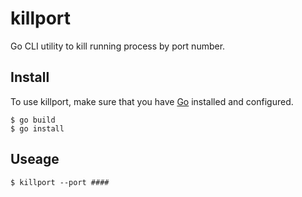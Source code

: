 # killport

Go CLI utility to kill running process by port number.

## Install

To use killport, make sure that you have [Go](https://golang.org/) installed and configured.

```
$ go build
$ go install
```

## Useage

```
$ killport --port ####
```
